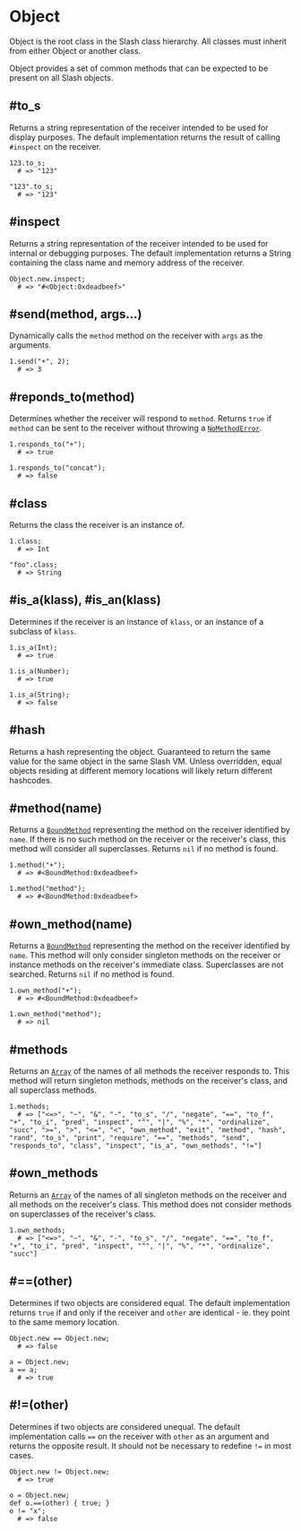 # Object

Object is the root class in the Slash class hierarchy. All classes must inherit from either Object or another class.

Object provides a set of common methods that can be expected to be present on all Slash objects.

## #to_s

Returns a string representation of the receiver intended to be used for display purposes. The default implementation returns the result of calling `#inspect` on the receiver.

    123.to_s;
      # => "123"
    
    "123".to_s;
      # => "123"

## #inspect

Returns a string representation of the receiver intended to be used for internal or debugging purposes. The default implementation returns a String containing the class name and memory address of the receiver.

    Object.new.inspect;
      # => "#<Object:0xdeadbeef>"

## #send(method, args...)

Dynamically calls the `method` method on the receiver with `args` as the arguments.

    1.send("+", 2);
      # => 3

## #reponds_to(method)

Determines whether the receiver will respond to `method`. Returns `true` if `method` can be sent to the receiver without throwing a [`NoMethodError`](/index.sl/doc/no_method_error).

    1.responds_to("+");
      # => true
    
    1.responds_to("concat");
      # => false

## #class

Returns the class the receiver is an instance of.

    1.class;
      # => Int
    
    "foo".class;
      # => String

## #is\_a(klass), #is_an(klass)

Determines if the receiver is an instance of `klass`, or an instance of a subclass of `klass`.

    1.is_a(Int);
      # => true
    
    1.is_a(Number);
      # => true
    
    1.is_a(String);
      # => false

## #hash

Returns a hash representing the object. Guaranteed to return the same value for the same object in the same Slash VM. Unless overridden, equal objects residing at different memory locations will likely return different hashcodes.

## #method(name)

Returns a [`BoundMethod`](/index.sl/doc/bound_method) representing the method on the receiver identified by `name`. If there is no such method on the receiver or the receiver's class, this method will consider all superclasses. Returns `nil` if no method is found.

    1.method("+");
      # => #<BoundMethod:0xdeadbeef>

    1.method("method");
      # => #<BoundMethod:0xdeadbeef>

## #own_method(name)

Returns a [`BoundMethod`](/index.sl/doc/bound_method) representing the method on the receiver identified by `name`. This method will only consider singleton methods on the receiver or instance methods on the receiver's immediate class. Superclasses are not searched. Returns `nil` if no method is found.

    1.own_method("+");
      # => #<BoundMethod:0xdeadbeef>
    
    1.own_method("method");
      # => nil

## #methods

Returns an [`Array`](/index.sl/doc/array) of the names of all methods the receiver responds to. This method will return singleton methods, methods on the receiver's class, and all superclass methods.

    1.methods;
      # => ["<=>", "~", "&", "-", "to_s", "/", "negate", "==", "to_f", "+", "to_i", "pred", "inspect", "^", "|", "%", "*", "ordinalize", "succ", ">=", ">", "<=", "<", "own_method", "exit", "method", "hash", "rand", "to_s", "print", "require", "==", "methods", "send", "responds_to", "class", "inspect", "is_a", "own_methods", "!="]

## #own_methods

Returns an [`Array`](/index.sl/doc/array) of the names of all singleton methods on the receiver and all methods on the receiver's class. This method does not consider methods on superclasses of the receiver's class.

    1.own_methods;
      # => ["<=>", "~", "&", "-", "to_s", "/", "negate", "==", "to_f", "+", "to_i", "pred", "inspect", "^", "|", "%", "*", "ordinalize", "succ"]

## #==(other)

Determines if two objects are considered equal. The default implementation returns `true` if and only if the receiver and `other` are identical - ie. they point to the same memory location.

    Object.new == Object.new;
      # => false
    
    a = Object.new;
    a == a;
      # => true

## #!=(other)

Determines if two objects are considered unequal. The default implementation calls `==` on the receiver with `other` as an argument and returns the opposite result. It should not be necessary to redefine `!=` in most cases.

    Object.new != Object.new;
      # => true
    
    o = Object.new;
    def o.==(other) { true; }
    o != "x";
      # => false